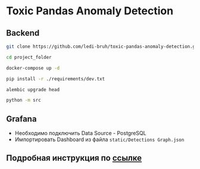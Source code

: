 # Toxic Pandas Anomaly Detection

## Backend

```bash
git clone https://github.com/ledi-bruh/toxic-pandas-anomaly-detection.git
```

```bash
cd project_folder
```

```bash
docker-compose up -d
```

```bash
pip install -r ./requirements/dev.txt
```

```bash
alembic upgrade head
```

```bash
python -m src
```

## Grafana

- Необходимо подключить Data Source - PostgreSQL
- Импортировать Dashboard из файла `static/Detections Graph.json`

## Подробная инструкция по [ссылке](https://app.archbee.com/public/PREVIEW-b1eb8q9QSOibuA7yXDXmk/PREVIEW-noyiiWCsO0hJmyOU1dge4)
